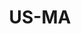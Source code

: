 ---
post_id:    2019-US-MA
title:      US-MA
date_start: 2019-06-14
date_end:   2019-06-17
cover_idx:  0
cover_meta: Cape Cod
images:
  - ext:    00.jpg
    width:  2400
    height: 1802
    meta:   Cape Cod, MA
tags:
  - U.S.
---